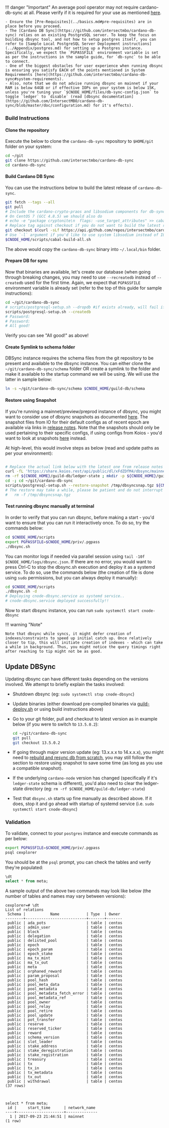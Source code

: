 !!! danger "Important"
    An average pool operator may not require cardano-db-sync at all. Please verify if it is required for your use as mentioned [here](../build.md#components).  

    - Ensure the [Pre-Requisites](../basics.md#pre-requisites) are in place before you proceed.
    - The [Cardano DB Sync](https://github.com/intersectmbo/cardano-db-sync) relies on an existing PostgreSQL server. To keep the focus on building dbsync tool, and not how to setup postgres itself, you can refer to [Sample Local PostgreSQL Server Deployment instructions](../Appendix/postgres.md) for setting up a Postgres instance. Specifically, we expect the `PGPASSFILE` environment variable is set as per the instructions in the sample guide, for `db-sync` to be able to connect.
    - One of the biggest obstacles for user experience when running dbsync is ensuring you satisfy EACH of the points mentioned in System Requirements [here](https://github.com/intersectmbo/cardano-db-sync#system-requirements).
    - Also, note that we do not advise running dbsync on mainnet if your RAM is below 64GB or if effective IOPs on your system is below 15K, unless you're tuning your `$CNODE_HOME/files/db-sync-config.json` to toggle `ledger` to `disable` (read [dbsync documentation](https://github.com/IntersectMBO/cardano-db-sync/blob/master/doc/configuration.md) for it's effects).


### Build Instructions

#### Clone the repository

Execute the below to clone the `cardano-db-sync` repository to `$HOME/git` folder on your system:

``` bash
cd ~/git
git clone https://github.com/intersectmbo/cardano-db-sync
cd cardano-db-sync
```

#### Build Cardano DB Sync

You can use the instructions below to build the latest release of `cardano-db-sync`.

``` bash
git fetch --tags --all
git pull
# Include the cardano-crypto-praos and libsodium components for db-sync
# On CentOS 7 (GCC 4.8.5) we should also do
# echo -e "package cryptonite\n  flags: -use_target_attributes" >> cabal.project.local
# Replace tag against checkout if you do not want to build the latest released version
git checkout $(curl -sLf https://api.github.com/repos/intersectmbo/cardano-db-sync/releases/latest | jq -r .tag_name)
# Use `-l` argument if you'd like to use system libsodium instead of IOG fork of libsodium while compiling
$CNODE_HOME/scripts/cabal-build-all.sh
```
The above would copy the `cardano-db-sync` binary into `~/.local/bin` folder.

#### Prepare DB for sync

Now that binaries are available, let's create our database (when going through breaking changes, you may need to use `--recreatedb` instead of `--createdb` used for the first time. Again, we expect that `PGPASSFILE` environment variable is already set (refer to the top of this guide for sample instructions):

``` bash
cd ~/git/cardano-db-sync
# scripts/postgresql-setup.sh --dropdb #if exists already, will fail if it doesnt - thats OK
scripts/postgresql-setup.sh --createdb
# Password:
# Password:
# All good!
```

Verify you can see "All good!" as above!

#### Create Symlink to schema folder

DBSync instance requires the schema files from the git repository to be present and available to the dbsync instance. You can either clone the `~/git/cardano-db-sync/schema` folder OR create a symlink to the folder and make it available to the startup command we will be using. We will use the latter in sample below:

``` bash
ln -s ~/git/cardano-db-sync/schema $CNODE_HOME/guild-db/schema
```

#### Restore using Snapshot

If you're running a mainnet/preview/preprod instance of dbsync, you might want to consider use of dbsync snapshots as documented [here](https://github.com/intersectmbo/cardano-db-sync/blob/master/doc/state-snapshot.md). The snapshot files from IO for their default configs as of recent epoch are available via links in [release notes](https://github.com/intersectmbo/cardano-db-sync/releases). Note that the snapshots should only be used pertaining to their specific configs, if using configs from Koios - you'd want to look at snapshots [here](https://share.koios.rest/share/xFdZDfM4/dbsync/) instead.

At high-level, this would involve steps as below (read and update paths as per your environment):

``` bash

# Replace the actual link below with the latest one from release notes
curl -fL 'https://share.koios.rest/api/public/dl/xFdZDfM4/dbsync/mainnet-dbsnap-latest-x86_64.tgz' -o /tmp/dbsyncsnap.tgz
rm -rf ${CNODE_HOME}/guild-db/ledger-state ; mkdir -p ${CNODE_HOME}/guild-db/ledger-state
cd -; cd ~/git/cardano-db-sync
scripts/postgresql-setup.sh --restore-snapshot /tmp/dbsyncsnap.tgz ${CNODE_HOME}/guild-db/ledger-state
# The restore may take a while, please be patient and do not interrupt the restore process. Once restore is successful, you may delete the downloaded snapshot as below:
#   rm -f /tmp/dbsyncsnap.tgz

```

#### Test running dbsync manually at terminal

In order to verify that you can run dbsync, before making a start - you'd want to ensure that you can run it interactively once. To do so, try the commands below:

``` bash
cd $CNODE_HOME/scripts
export PGPASSFILE=$CNODE_HOME/priv/.pgpass
./dbsync.sh
```

You can monitor logs if needed via parallel session using `tail -10f $CNODE_HOME/logs/dbsync.json`. If there are no error, you would want to press Ctrl-C to stop the dbsync.sh execution and deploy it as a systemd service. To do so, use the commands below (the creation of file is done using `sudo` permissions, but you can always deploy it manually):

``` bash
cd $CNODE_HOME/scripts
./dbsync.sh -d
# Deploying cnode-dbsync.service as systemd service..
# cnode-dbsync.service deployed successfully!!
```

Now to start dbsync instance, you can run `sudo systemctl start cnode-dbsync`

!!! warning "Note"

    Note that dbsync while syncs, it might defer creation of indexes/constraints to speed up initial catch up. Once relatively closer to tip, this will initiate creation of indexes - which can take a while in background. Thus, you might notice the query timings right after reaching to tip might not be as good.

## Update DBSync

Updating dbsync can have different tasks depending on the versions involved. We attempt to briefly explain the tasks involved:

- Shutdown dbsync (eg: `sudo systemctl stop cnode-dbsync`)
- Update binaries (either download pre-compiled binaries via [guild-deploy.sh](../basics.md#pre-requisites) or using build instructions above)
- Go to your git folder, pull and checkout to latest version as in example below (if you were to switch to `13.5.0.2`):

    ``` bash
    cd ~/git/cardano-db-sync
    git pull
    git checkout 13.5.0.2
    ```

- If going through major version update (eg: 13.x.x.x to 14.x.x.x), you might need to [rebuild and resync db from scratch](#prepare-db-for-sync), you may still follow the section to restore using snapshot to save some time (as long as you use a compatible snapshot).
- If the underlying `cardano-node` version has changed (specifically if it's `ledger-state` schema is different), you'd also need to clear the ledger-state directory (eg: `rm -rf $CNODE_HOME/guild-db/ledger-state`)
- Test that `dbsync.sh` starts up fine manually as described above. If it does, stop it and go ahead with startup of systemd service (i.e. `sudo systemctl start cnode-dbsync`)

### Validation

To validate, connect to your `postgres` instance and execute commands as per below:

``` bash
export PGPASSFILE=$CNODE_HOME/priv/.pgpass
psql cexplorer
```

You should be at the `psql` prompt, you can check the tables and verify they're populated:

``` sql
\dt
select * from meta;
```

A sample output of the above two commands may look like below (the number of tables and names may vary between versions):

```
cexplorer=# \dt
List of relations
 Schema |           Name            | Type  | Owner
--------+---------------------------+-------+-------
 public | ada_pots                  | table | centos
 public | admin_user                | table | centos
 public | block                     | table | centos
 public | delegation                | table | centos
 public | delisted_pool             | table | centos
 public | epoch                     | table | centos
 public | epoch_param               | table | centos
 public | epoch_stake               | table | centos
 public | ma_tx_mint                | table | centos
 public | ma_tx_out                 | table | centos
 public | meta                      | table | centos
 public | orphaned_reward           | table | centos
 public | param_proposal            | table | centos
 public | pool_hash                 | table | centos
 public | pool_meta_data            | table | centos
 public | pool_metadata             | table | centos
 public | pool_metadata_fetch_error | table | centos
 public | pool_metadata_ref         | table | centos
 public | pool_owner                | table | centos
 public | pool_relay                | table | centos
 public | pool_retire               | table | centos
 public | pool_update               | table | centos
 public | pot_transfer              | table | centos
 public | reserve                   | table | centos
 public | reserved_ticker           | table | centos
 public | reward                    | table | centos
 public | schema_version            | table | centos
 public | slot_leader               | table | centos
 public | stake_address             | table | centos
 public | stake_deregistration      | table | centos
 public | stake_registration        | table | centos
 public | treasury                  | table | centos
 public | tx                        | table | centos
 public | tx_in                     | table | centos
 public | tx_metadata               | table | centos
 public | tx_out                    | table | centos
 public | withdrawal                | table | centos
(37 rows)



select * from meta;
 id |     start_time      | network_name
----+---------------------+--------------
  1 | 2017-09-23 21:44:51 | mainnet
(1 row)
```
